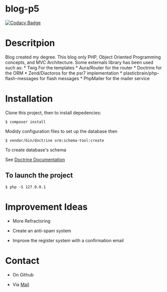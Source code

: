 # blog-p5
[![Codacy Badge](https://api.codacy.com/project/badge/Grade/19fce4b1ad2345aeab0403cad5ce445c)](https://app.codacy.com/app/thomas75019/blog-p5?utm_source=github.com&utm_medium=referral&utm_content=thomas75019/blog-p5&utm_campaign=Badge_Grade_Dashboard)

Descritpion
===========

Blog created my degree.
This blog only PHP, Object Oriented Programming concepts, and MVC Architecture. 
Some externals library has been used such as: 
    * Twig For the templates
    * Aura/Router for the router
    * Doctrine for the ORM 
    * Zend/Diactoros for the psr7 implementation
    * plasticbrain/php-flash-messages for flash messages
    * PhpMailer for the mailer service 

# Installation

Clone this project, then to install depedencies:
  
    $ composer install
    
Modidy configuration files to set up the database then 
    
    $ vendor/bin/doctrine orm:schema-tool:create

To create database's schema

See [Doctrine Documentation](https://www.doctrine-project.org/projects/doctrine-orm/en/current/tutorials/getting-started.html)

## To launch the project 
   
    $ php -S 127.0.0.1
    
# Improvement Ideas

   * More Refractoring

   * Create an anti-spam system

   * Improve the register system with a confirmation email

# Contact

* On Github

* Via [Mail](tlarousse3@gmail.com)
    

    
